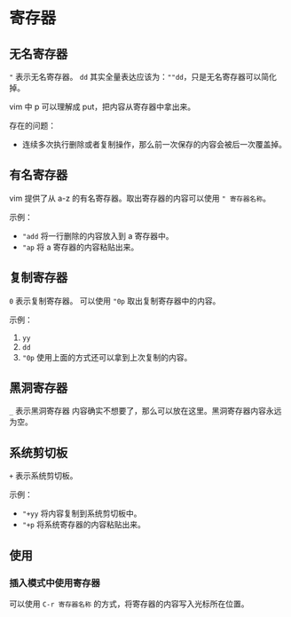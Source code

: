 # 寄存器

## 无名寄存器

`"` 表示无名寄存器。
`dd` 其实全量表达应该为：`""dd`，只是无名寄存器可以简化掉。

vim 中 p 可以理解成 put，把内容从寄存器中拿出来。

存在的问题：
* 连续多次执行删除或者复制操作，那么前一次保存的内容会被后一次覆盖掉。



## 有名寄存器

vim 提供了从 a-z 的有名寄存器。取出寄存器的内容可以使用 `" 寄存器名称`。

示例：
* `"add` 将一行删除的内容放入到 a 寄存器中。
* `"ap` 将 a 寄存器的内容粘贴出来。



## 复制寄存器

`0` 表示复制寄存器。
可以使用 `"0p` 取出复制寄存器中的内容。

示例：
1. `yy`
2. `dd`
3. `"0p`
使用上面的方式还可以拿到上次复制的内容。



## 黑洞寄存器

`_` 表示黑洞寄存器
内容确实不想要了，那么可以放在这里。黑洞寄存器内容永远为空。



## 系统剪切板
`+` 表示系统剪切板。

示例：
* `"+yy` 将内容复制到系统剪切板中。
* `"+p` 将系统寄存器的内容粘贴出来。




## 使用

### 插入模式中使用寄存器
可以使用 `C-r 寄存器名称` 的方式，将寄存器的内容写入光标所在位置。

